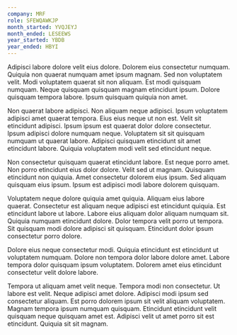 ```yaml
---
company: MRF
role: SFEWQAWKJP
month_started: YVQJEYJ
month_ended: LESEEWS
year_started: YBDB
year_ended: HBYI
---
```


Adipisci labore dolore velit eius dolore. Dolorem eius consectetur numquam. Quiquia non quaerat numquam amet ipsum magnam. Sed non voluptatem velit. Modi voluptatem quaerat sit non aliquam. Est modi quisquam numquam. Neque quisquam quisquam magnam etincidunt ipsum. Dolore quisquam tempora labore. Ipsum quisquam quiquia non amet.

Non quaerat labore adipisci. Non aliquam neque adipisci. Ipsum voluptatem adipisci amet quaerat tempora. Eius eius neque ut non est. Velit sit etincidunt adipisci. Ipsum ipsum est quaerat dolor dolore consectetur. Ipsum adipisci dolore numquam neque. Voluptatem sit sit quisquam numquam ut quaerat labore. Adipisci quisquam etincidunt sit amet etincidunt labore. Quiquia voluptatem modi velit sed etincidunt neque.

Non consectetur quisquam quaerat etincidunt labore. Est neque porro amet. Non porro etincidunt eius dolor dolore. Velit sed ut magnam. Quisquam etincidunt non quiquia. Amet consectetur dolorem eius ipsum. Sed aliquam quisquam eius ipsum. Ipsum est adipisci modi labore dolorem quisquam.

Voluptatem neque dolore quiquia amet quiquia. Aliquam eius labore quaerat. Consectetur est aliquam neque adipisci est etincidunt quiquia. Est etincidunt labore ut labore. Labore eius aliquam dolor aliquam numquam sit. Quiquia numquam etincidunt dolore. Dolor tempora velit porro ut tempora. Sit quisquam modi dolore adipisci sit quisquam. Etincidunt dolor ipsum consectetur porro dolore.

Dolore eius neque consectetur modi. Quiquia etincidunt est etincidunt ut voluptatem numquam. Dolore non tempora dolor labore dolore amet. Labore tempora dolor quisquam ipsum voluptatem. Dolorem amet eius etincidunt consectetur velit dolore labore.

Tempora ut aliquam amet velit neque. Tempora modi non consectetur. Ut labore est velit. Neque adipisci amet dolore. Adipisci modi ipsum sed consectetur aliquam. Est porro dolorem ipsum sit velit aliquam voluptatem. Magnam tempora ipsum numquam quisquam. Etincidunt etincidunt velit quisquam neque quisquam amet est. Adipisci velit ut amet porro sit est etincidunt. Quiquia sit sit magnam.
    